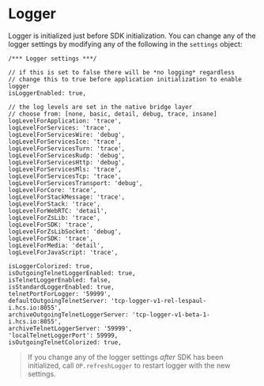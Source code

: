# Logger

Logger is initialized just before SDK initialization. You can change any of the
logger settings by modifying any of the following in the `settings` object:

```
/*** Logger settings ***/

// if this is set to false there will be *no logging* regardless
// change this to true before application initialization to enable logger
isLoggerEnabled: true,

// the log levels are set in the native bridge layer
// choose from: [none, basic, detail, debug, trace, insane]
logLevelForApplication: 'trace',
logLevelForServices: 'trace',
logLevelForServicesWire: 'debug',
logLevelForServicesIce: 'trace',
logLevelForServicesTurn: 'trace',
logLevelForServicesRudp: 'debug',
logLevelForServicesHttp: 'debug',
logLevelForServicesMls: 'trace',
logLevelForServicesTcp: 'trace',
logLevelForServicesTransport: 'debug',
logLevelForCore: 'trace',
logLevelForStackMessage: 'trace',
logLevelForStack: 'trace',
logLevelForWebRTC: 'detail',
logLevelForZsLib: 'trace',
logLevelForSDK: 'trace',
logLevelForZsLibSocket: 'debug',
logLevelForSDK: 'trace',
logLevelForMedia: 'detail',
logLevelForJavaScript: 'trace',

isLoggerColorized: true,
isOutgoingTelnetLoggerEnabled: true,
isTelnetLoggerEnabled: false,
isStandardLoggerEnabled: true,
telnetPortForLogger: '59999',
defaultOutgoingTelnetServer: 'tcp-logger-v1-rel-lespaul-i.hcs.io:8055',
archiveOutgoingTelnetLoggerServer: 'tcp-logger-v1-beta-1-i.hcs.io:8055',
archiveTelnetLoggerServer: '59999',
'localTelnetLoggerPort': 59999,
isOutgoingTelnetColorized: true,
```

> If you change any of the logger settings *after* SDK has been initialized,
> call `OP.refreshLogger` to restart logger with the new settings.
